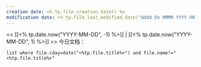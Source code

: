 ```yaml
---
creation date: <% tp.file.creation_date() %>
modification date: <% tp.file.last_modified_date("dddd Do MMMM YYYY HH:mm:ss") %>
---
```

<< [[<% tp.date.now("YYYY-MM-DD", -1) %>]] | [[<% tp.date.now("YYYY-MM-DD", 1) %>]] >>
今日文档：
```dataview
list where file.cday=date("<%tp.file.title%>") and file.name!="<%tp.file.title%>"
```
